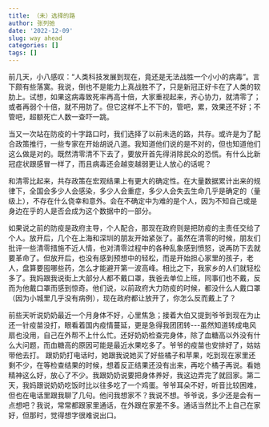 ```yaml
---
title: （未）选择的路
author: 张列弛
date: '2022-12-09'
slug: way ahead
categories: []
tags: []
---
```

前几天，小八感叹：“人类科技发展到现在，竟还是无法战胜一个小小的病毒”。言下颇有些落寞。我说，倒也不是能力上真战胜不了，只是新冠正好卡在了人类的软肋上。试想，如果这病毒致死率再高十倍，大家重视起来，齐心协力，就清零了；或者再弱个十倍，就不用防了。但它这样不上不下的，管吧，累，效果还不好；不管吧，超额死亡人数一查吓一跳。    

当又一次站在防疫的十字路口时，我们选择了以前未选的路，共存。或许是为了配合政策推行，一些专家在开始胡说八道。我知道他们说的是不对的，但也知道他们这么做是对的。既然清零清不下去了，要放开首先得消除民众的恐慌。有什么比新冠症状跟感冒一样了，而且病毒还会越变越弱更让人放心的话呢？    

和清零比起来，共存政策在宏观结果上有更大的确定性。在大量数据累计出来的规律下，全国会多少人会感染，多少人会重症，多少人会失去生命几乎是确定的（量级上），不存在什么侥幸和意外。会在不确定中为难的是个人，因为不知自己或是身边在乎的人是否会成为这个数据中的一部分。   

如果说之前的防疫是政府主导，个人配合，那现在政府则是把防疫的主责任交给了个人。放开后，几个在上海和深圳的朋友开始紧张了。虽然在清零的时候，朋友们批评一些清零措施不近人情，也对清零过程中的各种乱象感到愤怒，说再防下去就要革命了。但放开后，也没有感到预想中的轻松，而是开始担心家里的孩子，老人，盘算要囤哪些药，怎么才能避开第一波高峰。相比之下，我家乡的人们就轻松多了。我妈跟我说街上大部分人都不戴口罩，我爸去单位上班，同事们也不戴，反而为他戴口罩而感到惊奇。他们说，以前政府大力防疫的时候，都没什么人戴口罩（因为小城里几乎没有病例），现在政府都让放开了，你怎么反而戴上了？   


前些天听说奶奶最近一个月身体不好，心里焦急；接着大伯又提到爷爷到现在为止还一针疫苗没打，眼看着国内疫情蔓延，更是急得我团团转---虽然知道转成电风扇也没用，自己在外帮不上什么忙。还好奶奶检查完身体，除了血糖高以外没有什么大问题，而血糖高的原因可能是最近水果吃多了。爷爷的疫苗也安排好了，姑姑带他去打。 跟奶奶打电话时，她跟我说她买了好些橘子和苹果，吃到现在家里还剩不少，在等检查结果的时候，想着反正结果还没有出来，再吃个橘子再说。看她精神这么好，放心了不少。我跟奶奶说要把身体养好，我这边弄完了就回家。第二天，我妈跟说奶奶吃饭时比以往多吃了一个鸡蛋。爷爷耳朵不好，听音比较困难，但也在电话里跟我聊了几句。他问我想家不？我说不想。爷爷说，多少还是会有一点想吧？我说，常常都跟家里通话，在外跟在家差不多。通话当然比不上自己在家好，但那时，觉得想字很难说出口。    

